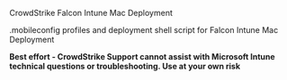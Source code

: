 CrowdStrike Falcon Intune Mac Deployment

.mobileconfig profiles and deployment shell script for Falcon Intune Mac Deployment

**Best effort - CrowdStrike Support cannot assist with Microsoft Intune technical questions or troubleshooting. Use at your own risk**
